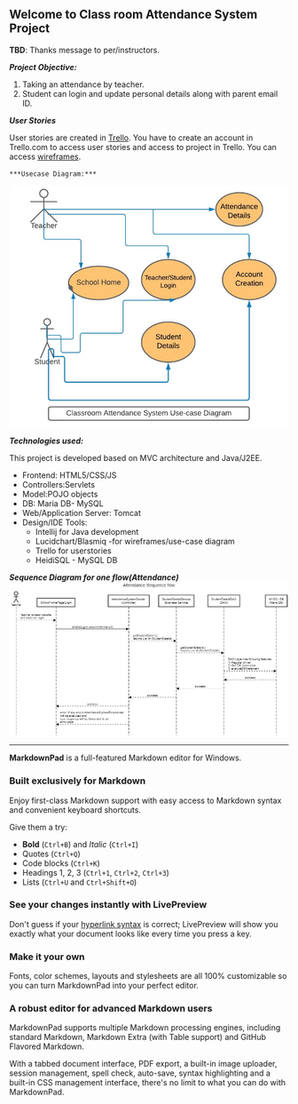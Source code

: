 ## Welcome to Class room Attendance System Project ##

**TBD**: Thanks message to per/instructors.

***Project Objective:***

 1. Taking an attendance by teacher.
 2. Student can login and update personal details along with parent email ID.

***User Stories***

User stories are created in [Trello](https://trello.com/en-US). You have to create an account in Trello.com to access user stories and access to project in Trello. You can access [wireframes](https://github.com/LakshmiBulusu/attendancesystem_mvc_project/blob/master/classroomattendancesystem-wireframes.pdf).

	***Usecase Diagram:***
![Usecase diagram](https://github.com/LakshmiBulusu/attendancesystem_mvc_project/blob/master/Usecase.jpg)

 
***Technologies used:***

This project is developed based on MVC architecture and Java/J2EE. 

- Frontend: HTML5/CSS/JS
- Controllers:Servlets 
- Model:POJO objects
- DB: Maria DB- MySQL
- Web/Application Server: Tomcat
- Design/IDE Tools:
	- Intellij for Java development
	- Lucidchart/Blasmiq -for wireframes/use-case diagram
	- Trello for userstories
	- HeidiSQL - MySQL DB

***Sequence Diagram for one flow(Attendance)***
![Usecase diagram](https://github.com/LakshmiBulusu/attendancesystem_mvc_project/blob/master/SampleSequence(Attendance).png)


*********************************************






**MarkdownPad** is a full-featured Markdown editor for Windows.

### Built exclusively for Markdown ###

Enjoy first-class Markdown support with easy access to  Markdown syntax and convenient keyboard shortcuts.

Give them a try:

- **Bold** (`Ctrl+B`) and *Italic* (`Ctrl+I`)
- Quotes (`Ctrl+Q`)
- Code blocks (`Ctrl+K`)
- Headings 1, 2, 3 (`Ctrl+1`, `Ctrl+2`, `Ctrl+3`)
- Lists (`Ctrl+U` and `Ctrl+Shift+O`)

### See your changes instantly with LivePreview ###

Don't guess if your [hyperlink syntax](http://markdownpad.com) is correct; LivePreview will show you exactly what your document looks like every time you press a key.

### Make it your own ###

Fonts, color schemes, layouts and stylesheets are all 100% customizable so you can turn MarkdownPad into your perfect editor.

### A robust editor for advanced Markdown users ###

MarkdownPad supports multiple Markdown processing engines, including standard Markdown, Markdown Extra (with Table support) and GitHub Flavored Markdown.

With a tabbed document interface, PDF export, a built-in image uploader, session management, spell check, auto-save, syntax highlighting and a built-in CSS management interface, there's no limit to what you can do with MarkdownPad.
